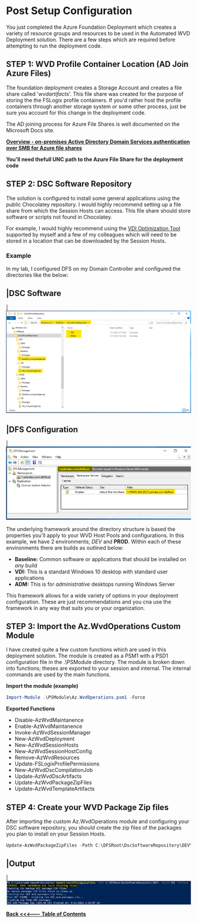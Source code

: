 # Post Setup Configuration

You just completed the Azure Foundation Deployment which creates a variety of resource groups and resources to be used in the Automated WVD Deployment solution.  There are a few steps which are required before attempting to run the deployment code.

## STEP 1:  WVD Profile Container Location (AD Join Azure Files)

The foundation deployment creates a Storage Account and creates a file share called '*wvdartifacts*'. This file share was created for the purpose of storing the the FSLogix profile containers. If you'd rather host the profile containers through another storage system or some other process, just be sure you account for this change in the deployment code.

The AD joining process for Azure File Shares is well documented on the Microsoft Docs site.

[**Overview - on-premises Active Directory Domain Services authentication over SMB for Azure file shares**](https://docs.microsoft.com/en-us/azure/storage/files/storage-files-identity-auth-active-directory-enable?WT.mc_id=Portal-Microsoft_Azure_Storage#overview)

**You'll need thefull UNC path to the Azure File Share for the deployment code**

## STEP 2:  DSC Software Repository

The solution is configured to install some general applications using the public Chocolatey repository. I would highly recommend setting up a file share from which the Session Hosts can access. This file share should store software or scripts not found in Chocolatey.

For example, I would highly recommend using the [VDI Optimization Tool](https://docs.microsoft.com/en-us/windows-server/remote/remote-desktop-services/rds-vdi-recommendations-2004) supported by myself and a few of my colleagues which will need to be stored in a location that can be downloaded by the Session Hosts.

### Example

In my lab, I configured DFS on my Domain Controller and configured the directories like the below:

|**DSC Software**
-
|![DSC Software Repo](../_media/DSC_Software_Repo.png)

|**DFS Configuration**
-
|![DFS Configuration](../_media/dfs_setup.png)

The underlying framework around the directory structure is based the properties you'll apply to your WVD Host Pools and configurations.  In this example, we have 2 environments; *DEV* and **PROD**.  Within each of these environments there are builds as outlined below:

- **Baseline:** Common software or applications that should be installed on *any* build
- **VDI:** This is a standard Windows 10 desktop with standard user applications
- **ADM:** This is for *administrative* desktops running Windows Server

This framework allows for a wide variety of options in your deployment configuration.  These are just recommendations and you cna use the framework in any way that suits you or your organization.

## STEP 3:  Import the Az.WvdOperations Custom Module

I have created quite a few custom functions which are used in this deployment solution.  The module is created as a PSM1 with a PSD1 configuration file in the .\PSModule directory.  The module is broken down into functions; theses are exported to your session and internal.  The internal commands are used by the main functions.

**Import the module (example)**
```PowerShell
Import-Module .\PSModule\Az.WvdOperations.psm1 -Force
```

**Exported Functions**
- Disable-AzWvdMaintanence
- Enable-AzWvdMaintanence
- Invoke-AzWvdSessionManager
- New-AzWvdDeployment
- New-AzWvdSessionHosts
- New-AzWvdSessionHostConfig
- Remove-AzWvdResources
- Update-FSLogixProfilePermissions
- New-AzWvdDscCompilationJob
- Update-AzWvdDscArtifacts
- Update-AzWvdPackageZipFiles
- Update-AzWvdTemplateArtifacts

## STEP 4:  Create your WVD Package Zip files

After importing the custom Az.WvdOperations module and configuring your DSC software repository, you should create the zip files of the packages you plan to install on your Session Hosts.

```PowerShell
Update-AzWvdPackageZipFiles -Path C:\DFSRoot\DscSoftwareRepository\DEV\ -Build VDI -Verbose
```

|**Output**
-
|![PowerShell Output](../_media/update-wvd-packages.png)

[**Back <<<--- Table of Contents**](../../README.md)

